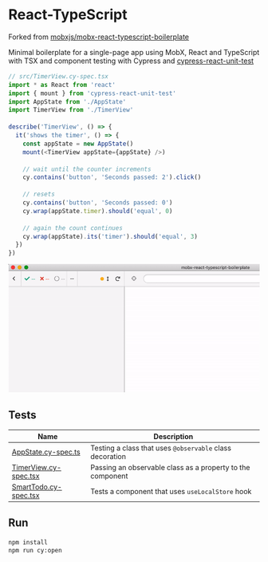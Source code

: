 # React-TypeScript

Forked from [mobxjs/mobx-react-typescript-boilerplate](https://github.com/mobxjs/mobx-react-typescript-boilerplate)

Minimal boilerplate for a single-page app using MobX, React and TypeScript with TSX and component testing with Cypress and [cypress-react-unit-test](https://github.com/bahmutov/cypress-react-unit-test)

```js
// src/TimerView.cy-spec.tsx
import * as React from 'react'
import { mount } from 'cypress-react-unit-test'
import AppState from './AppState'
import TimerView from './TimerView'

describe('TimerView', () => {
  it('shows the timer', () => {
    const appState = new AppState()
    mount(<TimerView appState={appState} />)

    // wait until the counter increments
    cy.contains('button', 'Seconds passed: 2').click()

    // resets
    cy.contains('button', 'Seconds passed: 0')
    cy.wrap(appState.timer).should('equal', 0)

    // again the count continues
    cy.wrap(appState).its('timer').should('equal', 3)
  })
})
```

![Timer test](images/timer.gif)

## Tests

Name | Description
--- | ---
[AppState.cy-spec.ts](src/AppState.cy-spec.ts) | Testing a class that uses `@observable` class decoration
[TimerView.cy-spec.tsx](src/TimerView.cy-spec.tsx) | Passing an observable class as a property to the component
[SmartTodo.cy-spec.tsx](src/SmartTodo.cy-spec.tsx) | Tests a component that uses `useLocalStore` hook

## Run

```shell
npm install
npm run cy:open
```
